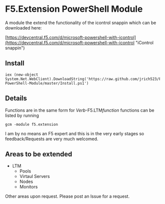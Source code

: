 F5.Extension PowerShell Module
==============================

A module the extend the functionality of the icontrol snappin which can be downloaded here:

[https://devcentral.f5.com/d/microsoft-powershell-with-icontrol](https://devcentral.f5.com/d/microsoft-powershell-with-icontrol "iControl snappin")




## Install ##
	iex (new-object System.Net.WebClient).DownloadString('https://raw.github.com/jrich523/F5.Extension-PowerShell-Module/master/Install.ps1')

## Details ##

Functions are in the same form for *Verb*-F5.LTM*function*
functions can be listed by running

	gcm -module f5.extension

I am by no means an F5 expert and this is in the very early stages so feedback/Requests are very much welcomed.

## Areas to be extended ##

- LTM
	- Pools
	- Virtaul Servers
	- Nodes
	- Monitors

Other areas upon request. Please post an Issue for a request.
